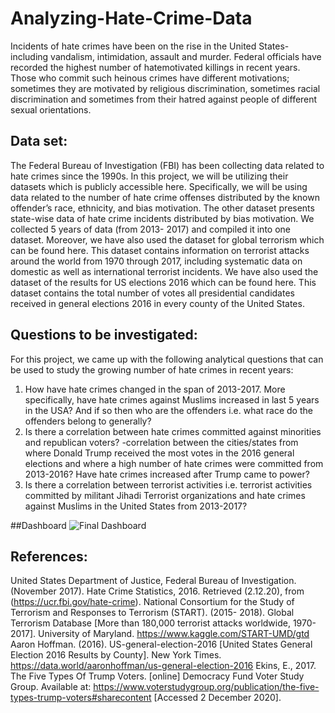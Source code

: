 # Analyzing-Hate-Crime-Data
Incidents of hate crimes have been on the rise in the United States- including vandalism, intimidation, assault and murder. Federal officials have recorded the highest number of hatemotivated killings in recent years. Those who commit such heinous crimes have different motivations; sometimes they are motivated by religious discrimination, sometimes racial discrimination and sometimes from their hatred against people of different sexual orientations.

## Data set:
The Federal Bureau of Investigation (FBI) has been collecting data related to hate crimes since
the 1990s. In this project, we will be utilizing their datasets which is publicly accessible here.
Specifically, we will be using data related to the number of hate crime offenses distributed by the
known offender’s race, ethnicity, and bias motivation. The other dataset presents state-wise data
of hate crime incidents distributed by bias motivation. We collected 5 years of data (from 2013-
2017) and compiled it into one dataset.
Moreover, we have also used the dataset for global terrorism which can be found here. This
dataset contains information on terrorist attacks around the world from 1970 through 2017,
including systematic data on domestic as well as international terrorist incidents.
We have also used the dataset of the results for US elections 2016 which can be found here. This
dataset contains the total number of votes all presidential candidates received in general elections
2016 in every county of the United States.

## Questions to be investigated:
For this project, we came up with the following analytical questions that can be used to study the
growing number of hate crimes in recent years:
1. How have hate crimes changed in the span of 2013-2017. More specifically, have hate
crimes against Muslims increased in last 5 years in the USA? And if so then who are the
offenders i.e. what race do the offenders belong to generally?
2. Is there a correlation between hate crimes committed against minorities and republican
voters? -correlation between the cities/states from where Donald Trump received the
most votes in the 2016 general elections and where a high number of hate crimes were
committed from 2013-2016? Have hate crimes increased after Trump came to power?
3. Is there a correlation between terrorist activities i.e. terrorist activities committed by
militant Jihadi Terrorist organizations and hate crimes against Muslims in the United
States from 2013-2017?

##Dashboard
![Final Dashboard](https://user-images.githubusercontent.com/34956004/102812636-26a94300-43e9-11eb-97e4-a30d52c54e01.png)

## References:
United States Department of Justice, Federal Bureau of Investigation. (November 2017). Hate
Crime Statistics, 2016. Retrieved (2.12.20), from (https://ucr.fbi.gov/hate-crime).
National Consortium for the Study of Terrorism and Responses to Terrorism (START). (2015-
2018). Global Terrorism Database [More than 180,000 terrorist attacks worldwide, 1970-2017].
University of Maryland. https://www.kaggle.com/START-UMD/gtd
Aaron Hoffman. (2016). US-general-election-2016 [United States General Election 2016 Results
by County]. New York Times. https://data.world/aaronhoffman/us-general-election-2016
Ekins, E., 2017. The Five Types Of Trump Voters. [online] Democracy Fund Voter Study Group.
Available at: https://www.voterstudygroup.org/publication/the-five-types-trump-voters#sharecontent [Accessed 2 December 2020].
